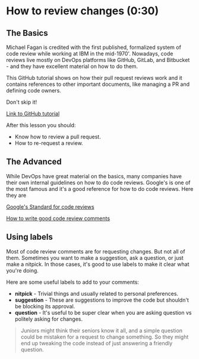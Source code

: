 # How to review changes (0:30)

## The Basics

Michael Fagan is credited with the first published, formalized system of code review while working at IBM in the mid-1970'. Nowadays, code reviews live mostly on DevOps platforms like GitHub, GitLab, and Bitbucket - and they have excellent material on how to do them.

This GitHub tutorial shows on how their pull request reviews work and it contains references to other important documents, like managing a PR and defining code owners.

Don't skip it!

[Link to GitHub tutorial](https://docs.github.com/en/pull-requests/collaborating-with-pull-requests/reviewing-changes-in-pull-requests/about-pull-request-reviews)

After this lesson you should:

- Know how to review a pull request.
- How to re-request a review.

## The Advanced

While DevOps have great material on the basics, many companies have their own internal guidelines on how to do code reviews. Google's is one of the most famous and it's a good reference for how to do code reviews. Here they are

[Google's Standard for code reviews](https://google.github.io/eng-practices/review/reviewer/standard.html)

[How to write good code review comments](https://google.github.io/eng-practices/review/reviewer/comments.html)

## Using labels

Most of code review comments are for requesting changes. But not all of them. Sometimes you want to make a suggestion, ask a question, or just make a nitpick. In those cases, it's good to use labels to make it clear what you're doing.

Here are some useful labels to add to your comments:

- **nitpick** - Trivial things and usually related to personal preferences.
- **suggestion** - These are suggestions to improve the code but shouldn't be blocking its approval.
- **question** - It's useful to be super clear when you are asking question vs politely asking for changes.

> Juniors might think their seniors know it all, and a simple question could be mistaken for a request to change something. So they might end up tweaking the code instead of just answering a friendly question.
